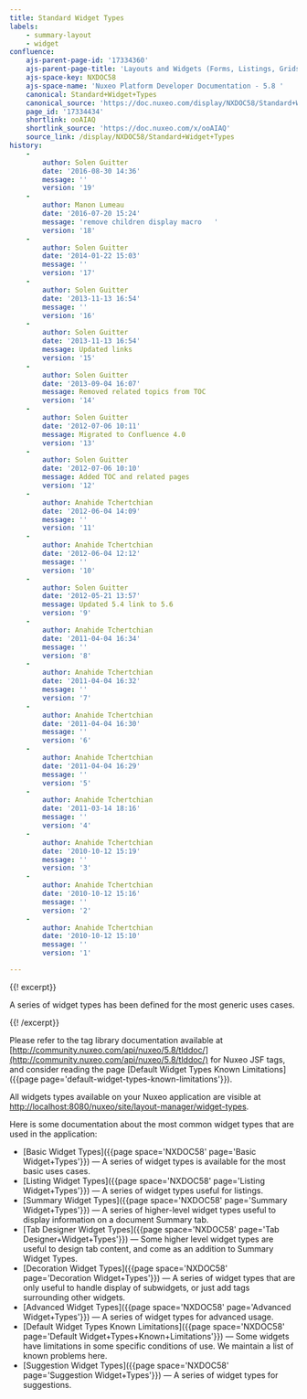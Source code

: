 ```yaml
---
title: Standard Widget Types
labels:
    - summary-layout
    - widget
confluence:
    ajs-parent-page-id: '17334360'
    ajs-parent-page-title: 'Layouts and Widgets (Forms, Listings, Grids)'
    ajs-space-key: NXDOC58
    ajs-space-name: 'Nuxeo Platform Developer Documentation - 5.8 '
    canonical: Standard+Widget+Types
    canonical_source: 'https://doc.nuxeo.com/display/NXDOC58/Standard+Widget+Types'
    page_id: '17334434'
    shortlink: ooAIAQ
    shortlink_source: 'https://doc.nuxeo.com/x/ooAIAQ'
    source_link: /display/NXDOC58/Standard+Widget+Types
history:
    - 
        author: Solen Guitter
        date: '2016-08-30 14:36'
        message: ''
        version: '19'
    - 
        author: Manon Lumeau
        date: '2016-07-20 15:24'
        message: 'remove children display macro   '
        version: '18'
    - 
        author: Solen Guitter
        date: '2014-01-22 15:03'
        message: ''
        version: '17'
    - 
        author: Solen Guitter
        date: '2013-11-13 16:54'
        message: ''
        version: '16'
    - 
        author: Solen Guitter
        date: '2013-11-13 16:54'
        message: Updated links
        version: '15'
    - 
        author: Solen Guitter
        date: '2013-09-04 16:07'
        message: Removed related topics from TOC
        version: '14'
    - 
        author: Solen Guitter
        date: '2012-07-06 10:11'
        message: Migrated to Confluence 4.0
        version: '13'
    - 
        author: Solen Guitter
        date: '2012-07-06 10:10'
        message: Added TOC and related pages
        version: '12'
    - 
        author: Anahide Tchertchian
        date: '2012-06-04 14:09'
        message: ''
        version: '11'
    - 
        author: Anahide Tchertchian
        date: '2012-06-04 12:12'
        message: ''
        version: '10'
    - 
        author: Solen Guitter
        date: '2012-05-21 13:57'
        message: Updated 5.4 link to 5.6
        version: '9'
    - 
        author: Anahide Tchertchian
        date: '2011-04-04 16:34'
        message: ''
        version: '8'
    - 
        author: Anahide Tchertchian
        date: '2011-04-04 16:32'
        message: ''
        version: '7'
    - 
        author: Anahide Tchertchian
        date: '2011-04-04 16:30'
        message: ''
        version: '6'
    - 
        author: Anahide Tchertchian
        date: '2011-04-04 16:29'
        message: ''
        version: '5'
    - 
        author: Anahide Tchertchian
        date: '2011-03-14 18:16'
        message: ''
        version: '4'
    - 
        author: Anahide Tchertchian
        date: '2010-10-12 15:19'
        message: ''
        version: '3'
    - 
        author: Anahide Tchertchian
        date: '2010-10-12 15:16'
        message: ''
        version: '2'
    - 
        author: Anahide Tchertchian
        date: '2010-10-12 15:10'
        message: ''
        version: '1'

---
```

{{! excerpt}}

A series of widget types has been defined for the most generic uses cases.

{{! /excerpt}}

Please refer to the tag library documentation available at [http://community.nuxeo.com/api/nuxeo/5.8/tlddoc/](http://community.nuxeo.com/api/nuxeo/5.8/tlddoc/) for Nuxeo JSF tags, and consider reading the page [Default Widget Types Known Limitations]({{page page='default-widget-types-known-limitations'}}).

All widgets types available on your Nuxeo application are visible at [http://localhost:8080/nuxeo/site/layout-manager/widget-types](http://localhost:8080/nuxeo/site/layout-manager/widget-types).

Here is some documentation about the most common widget types that are used in the application:

*   [Basic Widget Types]({{page space='NXDOC58' page='Basic Widget+Types'}})&nbsp;&mdash;&nbsp;<span class="smalltext">A series of widget types is available for the most basic uses cases.</span>
*   [Listing Widget Types]({{page space='NXDOC58' page='Listing Widget+Types'}})&nbsp;&mdash;&nbsp;<span class="smalltext">A series of widget types useful for listings.</span>
*   [Summary Widget Types]({{page space='NXDOC58' page='Summary Widget+Types'}})&nbsp;&mdash;&nbsp;<span class="smalltext">A series of higher-level widget types useful to display information on a document Summary tab.</span>
*   [Tab Designer Widget Types]({{page space='NXDOC58' page='Tab Designer+Widget+Types'}})&nbsp;&mdash;&nbsp;<span class="smalltext">Some higher level widget types are useful to design tab content, and come as an addition to Summary Widget Types.</span>
*   [Decoration Widget Types]({{page space='NXDOC58' page='Decoration Widget+Types'}})&nbsp;&mdash;&nbsp;<span class="smalltext">A series of widget types that are only useful to handle display of subwidgets, or just add tags surrounding other widgets.</span>
*   [Advanced Widget Types]({{page space='NXDOC58' page='Advanced Widget+Types'}})&nbsp;&mdash;&nbsp;<span class="smalltext">A series of widget types for advanced usage.</span>
*   [Default Widget Types Known Limitations]({{page space='NXDOC58' page='Default Widget+Types+Known+Limitations'}})&nbsp;&mdash;&nbsp;<span class="smalltext">Some widgets have limitations in some specific conditions of use. We maintain a list of known problems here.</span>
*   [Suggestion Widget Types]({{page space='NXDOC58' page='Suggestion Widget+Types'}})&nbsp;&mdash;&nbsp;<span class="smalltext">A series of widget types for suggestions.</span>

&nbsp;